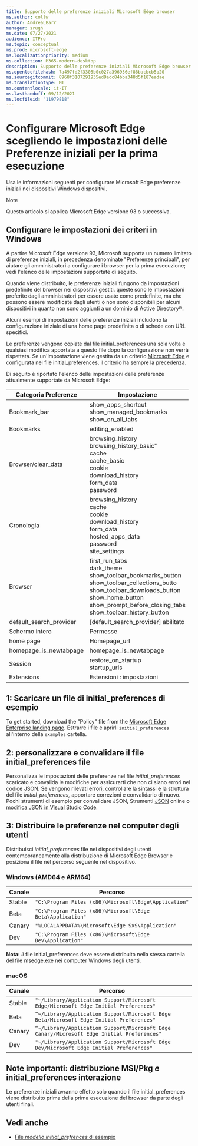 ```yaml
---
title: Supporto delle preferenze iniziali Microsoft Edge browser
ms.author: collw
author: AndreaLBarr
manager: srugh
ms.date: 07/27/2021
audience: ITPro
ms.topic: conceptual
ms.prod: microsoft-edge
ms.localizationpriority: medium
ms.collection: M365-modern-desktop
description: Supporto delle preferenze iniziali Microsoft Edge browser.
ms.openlocfilehash: 7a497fd2f3305b0c027a396936ef86bacbcb5b20
ms.sourcegitcommit: 8968f3107291935ed9adc84bba348d5f187eadae
ms.translationtype: MT
ms.contentlocale: it-IT
ms.lasthandoff: 09/12/2021
ms.locfileid: "11979818"
---
```

# <a name="configure-microsoft-edge-using-initial-preferences-settings-for-the-first-run"></a>Configurare Microsoft Edge scegliendo le impostazioni delle Preferenze iniziali per la prima esecuzione

Usa le informazioni seguenti per configurare Microsoft Edge preferenze iniziali nei dispositivi Windows dispositivi.

> [!Note]
> Questo articolo si applica Microsoft Edge versione 93 o successiva.

## <a name="configure-policy-settings-on-windows"></a>Configurare le impostazioni dei criteri in Windows

A partire Microsoft Edge versione 93, Microsoft supporta un numero limitato di preferenze iniziali, in precedenza denominate "Preferenze principali", per aiutare gli amministratori a configurare i browser per la prima esecuzione; vedi l'elenco delle impostazioni supportate di seguito.  

Quando viene distribuito, le preferenze iniziali fungono da impostazioni predefinite del browser nei dispositivi gestiti. queste sono le impostazioni preferite dagli amministratori per essere usate come predefinite, ma che possono essere modificate dagli utenti o non sono disponibili per alcuni dispositivi in quanto non sono aggiunti a un dominio di Active Directory®.

Alcuni esempi di impostazioni delle preferenze iniziali includono la configurazione iniziale di una home page predefinita o di schede con URL specifici.

Le preferenze vengono copiate dal file initial_preferences una sola volta e qualsiasi modifica apportata a questo file dopo la configurazione non verrà rispettata. Se un'impostazione viene gestita da un criterio [Microsoft Edge](/deployedge/microsoft-edge-policies) e configurata nel file initial_preferences, il criterio ha sempre la precedenza.

Di seguito è riportato l'elenco delle impostazioni delle preferenze attualmente supportate da Microsoft Edge:

| Categoria Preferenze | Impostazione |
| - | - |
| Bookmark_bar | show_apps_shortcut<br>show_managed_bookmarks<br>show_on_all_tabs |
| Bookmarks | editing_enabled |
| Browser/clear_data | browsing_history<br>browsing_history_basic"<br>cache<br>cache_basic<br>cookie<br>download_history<br>form_data<br>password |
| Cronologia | browsing_history<br>cache<br>cookie<br>download_history<br>form_data<br>hosted_apps_data<br>password<br>site_settings |
| Browser | first_run_tabs<br>dark_theme<br>show_toolbar_bookmarks_button<br>show_toolbar_collections_butto<br>show_toolbar_downloads_button<br>show_home_button<br>show_prompt_before_closing_tabs<br>show_toolbar_history_button |
| default_search_provider | [default_search_provider] abilitato |
| Schermo intero | Permesse |
| home page | Homepage_url |
| homepage_is_newtabpage | homepage_is_newtabpage |
| Session | restore_on_startup<br>startup_urls |
| Extensions | Estensioni : impostazioni |

## <a name="1-download-an-example-initial_preferences-file"></a>1: Scaricare un file di initial_preferences di esempio

To get started, download the "Policy" file from the [Microsoft Edge Enterprise landing page](https://www.microsoft.com/edge/business/download). Estrarre i file e aprirli `initial_preferences` all'interno della `examples` cartella.

## <a name="2-customize-and-validate-the-initial_preferences-file"></a>2: personalizzare e convalidare il file initial_preferences file

Personalizza le impostazioni delle preferenze nel file *initial_preferences* scaricato e convalida le modifiche per assicurarti che non ci siano errori nel codice JSON. Se vengono rilevati errori, controllare la sintassi e la struttura del file *initial_preferences,* apportare correzioni e convalidarlo di nuovo. Pochi strumenti di esempio per convalidare JSON, Strumenti [JSON](https://jsonformatter.org/) online o [modifica JSON in Visual Studio Code](https://code.visualstudio.com/docs/languages/json).

## <a name="3-deploy-preferences-to-users-computer"></a>3: Distribuire le preferenze nel computer degli utenti

Distribuisci *initial_preferences* file nei dispositivi degli utenti contemporaneamente alla distribuzione di Microsoft Edge Browser e posiziona il file nel percorso seguente nel dispositivo.

### <a name="windows-amd64-and-arm64"></a>Windows (AMD64 e ARM64)

| Canale | Percorso |
| - | - |
| Stable | `"C:\Program Files (x86)\Microsoft\Edge\Application"` |
| Beta | `"C:\Program Files (x86)\Microsoft\Edge Beta\Application"` |
|Canary | `"%LOCALAPPDATA%\Microsoft\Edge SxS\Application"` |
| Dev | `"C:\Program Files (x86)\Microsoft\Edge Dev\Application"` |

**Nota:** *il* file initial_preferences deve essere distribuito nella stessa cartella del file msedge.exe nei computer Windows degli utenti.  

### <a name="macos"></a>macOS

| Canale | Percorso |
| - | - |
| Stable | `"~/Library/Application Support/Microsoft Edge/Microsoft Edge Initial Preferences"` |
| Beta | `“~/Library/Application Support/Microsoft Edge Beta/Microsoft Edge Initial Preferences"` |
| Canary | `“~/Library/Application Support/Microsoft Edge Canary/Microsoft Edge Initial Preferences"` |
| Dev | `"~/Library/Application Support/Microsoft Edge Dev/Microsoft Edge Initial Preferences"` |

## <a name="important-notes-msi--pkg-deployment-and-initial_preferences-interaction"></a>Note importanti: distribuzione MSI/Pkg *e* initial_preferences interazione

Le preferenze iniziali avranno effetto solo quando il file initial_preferences viene distribuito prima della prima esecuzione del browser da parte degli utenti finali.  

## <a name="see-also"></a>Vedi anche

- [File *modello initial_prefrences* di esempio](https://www.microsoft.com/edge/business/download)
